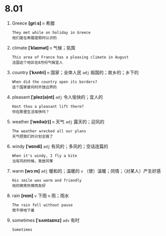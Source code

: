 # 8.01

1. Greece **[ɡriːs]** `n` 希腊

   ```
   They met while on holiday in Greece
   他们是在希腊度假时认识的
   ```

2. climate **[ˈklaɪmət]** `n` 气候；氛围

   ```
   This area of France has a pleasing climate in August
   法国这个地区在8月份气候宜人
   ```

3. country **[ˈkʌntri]** `n` 国家；全体人民 `adj` 祖国的；故乡的；乡下的

   ```
   When did the country open its borders?
   这个国家是何时开放边界的
   ```

4. pleasant **[ˈplez(ə)nt]** `adj` 令人愉快的；宜人的

   ```
   Hast thou a pleasant lift there?
   你在那里生活愉快吗？
   ```

5. weather **[ˈweðə(r)]** `n` 天气 `adj` 露天的；迎风的

   ```
   The weather wrecked all our plans
   天气把我们的计划全毁了
   ```

6. windy **[ˈwɪndi]** `adj` 有风的；多风的；空话连篇的

   ```
   When it's windy, I fly a kite
   当有风的时候，我放风筝
   ```

7. warm **[wɔːm]** `adj` 暖和的；温暖的 `v` （使）温暖；同情；（对某人）产生好感

   ```
   His smile was warm and friendly
   他的微笑热情而友好
   ```

8. rain **[reɪn]** `v` 下雨 `n` 雨；雨水

   ```
   The rain fell without pause
   雨不停地下着
   ```

9. sometimes **[ˈsʌmtaɪmz]** `adv` 有时

   ```
   Sometimes
   ```
